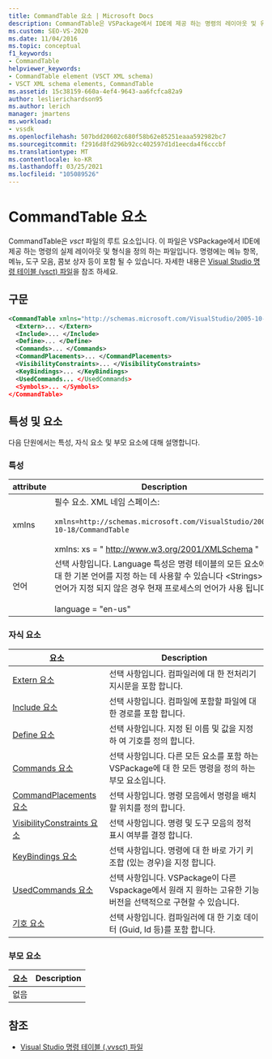 ```yaml
---
title: CommandTable 요소 | Microsoft Docs
description: CommandTable은 VSPackage에서 IDE에 제공 하는 명령의 레이아웃 및 유형을 정의 하는 vsct 파일의 루트 요소입니다.
ms.custom: SEO-VS-2020
ms.date: 11/04/2016
ms.topic: conceptual
f1_keywords:
- CommandTable
helpviewer_keywords:
- CommandTable element (VSCT XML schema)
- VSCT XML schema elements, CommandTable
ms.assetid: 15c38159-660a-4ef4-9643-aa6fcfca82a9
author: leslierichardson95
ms.author: lerich
manager: jmartens
ms.workload:
- vssdk
ms.openlocfilehash: 507bdd20602c680f58b62e85251eaaa592982bc7
ms.sourcegitcommit: f2916d8fd296b92cc402597d1d1eecda4f6cccbf
ms.translationtype: MT
ms.contentlocale: ko-KR
ms.lasthandoff: 03/25/2021
ms.locfileid: "105089526"
---
```

# <a name="commandtable-element"></a>CommandTable 요소
CommandTable은 *vsct* 파일의 루트 요소입니다. 이 파일은 VSPackage에서 IDE에 제공 하는 명령의 실제 레이아웃 및 형식을 정의 하는 파일입니다. 명령에는 메뉴 항목, 메뉴, 도구 모음, 콤보 상자 등이 포함 될 수 있습니다. 자세한 내용은 [Visual Studio 명령 테이블 (vsct) 파일](../extensibility/internals/visual-studio-command-table-dot-vsct-files.md)을 참조 하세요.

## <a name="syntax"></a>구문

```xml
<CommandTable xmlns="http://schemas.microsoft.com/VisualStudio/2005-10-18/CommandTable" xmlns:xs="http://www.w3.org/2001/XMLSchema" >
  <Extern>... </Extern>
  <Include>... </Include>
  <Define>... </Define>
  <Commands>... </Commands>
  <CommandPlacements>... </CommandPlacements>
  <VisibilityConstraints>... </VisibilityConstraints>
  <KeyBindings>... </KeyBindings>
  <UsedCommands... </UsedCommands>
  <Symbols>... </Symbols>
</CommandTable>
```

## <a name="attributes-and-elements"></a>특성 및 요소
 다음 단원에서는 특성, 자식 요소 및 부모 요소에 대해 설명합니다.

### <a name="attributes"></a>특성

| attribute | Description |
|-----------| - |
| xmlns | 필수 요소. XML 네임 스페이스:<br /><br /> `xmlns=http://schemas.microsoft.com/VisualStudio/2005-10-18/CommandTable`<br /><br /> xmlns: xs = " <http://www.w3.org/2001/XMLSchema> " |
| 언어 | 선택 사항입니다. Language 특성은 명령 테이블의 모든 요소에 대 한 기본 언어를 지정 하는 데 사용할 수 있습니다 \<Strings> .  언어가 지정 되지 않은 경우 현재 프로세스의 언어가 사용 됩니다.<br /><br /> language = "en-us" |

### <a name="child-elements"></a>자식 요소

|요소|Description|
|-------------|-----------------|
|[Extern 요소](../extensibility/extern-element.md)|선택 사항입니다. 컴파일러에 대 한 전처리기 지시문을 포함 합니다.|
|[Include 요소](../extensibility/include-element.md)|선택 사항입니다. 컴파일에 포함할 파일에 대 한 경로를 포함 합니다.|
|[Define 요소](../extensibility/define-element.md)|선택 사항입니다. 지정 된 이름 및 값을 지정 하 여 기호를 정의 합니다.|
|[Commands 요소](../extensibility/commands-element.md)|선택 사항입니다. 다른 모든 요소를 포함 하는 VSPackage에 대 한 모든 명령을 정의 하는 부모 요소입니다.|
|[CommandPlacements 요소](../extensibility/commandplacements-element.md)|선택 사항입니다. 명령 모음에서 명령을 배치할 위치를 정의 합니다.|
|[VisibilityConstraints 요소](../extensibility/visibilityconstraints-element.md)|선택 사항입니다. 명령 및 도구 모음의 정적 표시 여부를 결정 합니다.|
|[KeyBindings 요소](../extensibility/keybindings-element.md)|선택 사항입니다. 명령에 대 한 바로 가기 키 조합 (있는 경우)을 지정 합니다.|
|[UsedCommands 요소](../extensibility/usedcommands-element.md)|선택 사항입니다. VSPackage이 다른 Vspackage에서 원래 지 원하는 고유한 기능 버전을 선택적으로 구현할 수 있습니다.|
|[기호 요소](https://www.microsoft.com/download/details.aspx?id=55984)|선택 사항입니다. 컴파일러에 대 한 기호 데이터 (Guid, Id 등)를 포함 합니다.|

### <a name="parent-elements"></a>부모 요소

|요소|Description|
|-------------|-----------------|
|없음||

## <a name="see-also"></a>참조
- [Visual Studio 명령 테이블 (.vvsct) 파일](../extensibility/internals/visual-studio-command-table-dot-vsct-files.md)
